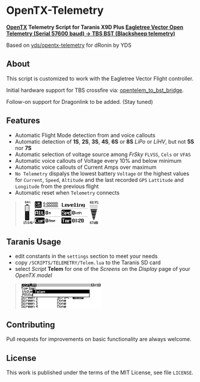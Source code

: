 # OpenTX-Telemetry
**[OpenTX](http://www.open-tx.org) Telemetry Script for Taranis X9D Plus 
[Eagletree Vector Open Telemetry (Serial 57600 baud) -> TBS BST (Blacksheep telemetry)](https://github.com/pkurucz/opentelem_to_bst_bridge)**

Based on [yds/opentx-telemetry](https://github.com/yds/opentx-telemetry/tree/dRonin) 
for dRonin by YDS

## About
This script is customized to work with the Eagletree Vector Flight controller.

Initial hardware support for TBS crossfire via: [opentelem_to_bst_bridge](https://github.com/pkurucz/opentelem_to_bst_bridge).

Follow-on support for Dragonlink to be added. (Stay tuned)

## Features
* Automatic Flight Mode detection from and voice callouts
* Automatic detection of **1S**, **2S**, **3S**, **4S**, **6S** or **8S**
  _LiPo_ or _LiHV_, but not **5S** nor **7S**
* Automatic selection of voltage source among _FrSky_ `FLVSS`, `Cels` or `VFAS`
* Automatic voice callouts of Voltage every 10% and below minimum
* Automatic voice callouts of Current Amps over maximum
* `No Telemetry` dispalys the lowest battery `Voltage` or the highest values
  for `Current`, `Speed`, `Altitude` and the last recorded `GPS`
  `Lattitude` and `Longitude` from the previous flight
* Automatic reset when `Telemetry` connects

> ![ScreenShot](screenshot.gif)

## Taranis Usage
* edit constants in the `settings` section to meet your needs
* copy `/SCRIPTS/TELEMETRY/Telem.lua` to the Taranis SD card
* select _Script_ **Telem** for one of the _Screens_ on the _Display_ page of your
  _OpenTX model_

> ![ScreenScript](screenscript.gif)

## Contributing
Pull requests for improvements on basic functionality are always welcome.

## License
This work is published under the terms of the MIT License, see file `LICENSE`.
